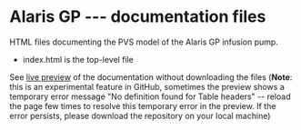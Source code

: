 # Alaris GP --- documentation files
HTML files documenting the PVS model of the Alaris GP infusion pump.

* index.html is the top-level file

See [live preview](http://htmlpreview.github.com/?https://github.com/haslab/hcispecs/blob/master/alarisgp-tse/docs/index.html) of the documentation without downloading the files (**Note**: this is an experimental feature in GitHub, sometimes the preview shows a temporary error message "No definition found for Table headers" -- reload the page few times to resolve this temporary error in the preview. If the error persists, please download the repository on your local machine)

